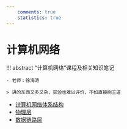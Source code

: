 ```yaml
---
    comments: true
    statistics: true
---
```


# 计算机网络

!!! abstract
    “计算机网络”课程及相关知识笔记

    - 老师：徐海涛

    > 讲的东西又多又杂，实验也难以评价，不如直接刷王道

- [计算机网络体系结构](chap-1.md)
- [物理层](chap-2.md)
- [数据链路层](chap-3.md)

